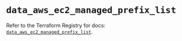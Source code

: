 # `data_aws_ec2_managed_prefix_list`

Refer to the Terraform Registry for docs: [`data_aws_ec2_managed_prefix_list`](https://registry.terraform.io/providers/hashicorp/aws/6.3.0/docs/data-sources/ec2_managed_prefix_list).
